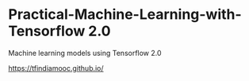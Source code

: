 # Practical-Machine-Learning-with-Tensorflow 2.0
Machine learning models using Tensorflow 2.0


https://tfindiamooc.github.io/
